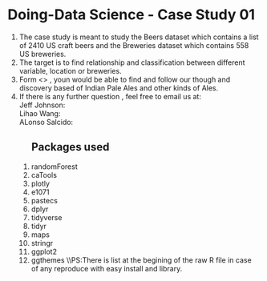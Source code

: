 # Doing-Data Science - Case Study 01
 <ol>
<li>The case study is meant to study the Beers dataset which contains a list of 2410 US craft beers and the Breweries dataset which contains 558 US breweries. 
<li>The target is to find relationship and classification between different variable, location or breweries.
<li>Form  <> , youn would be able to find and follow our though and discovery based of Indian Pale Ales and other kinds of Ales.
<li>If there is any further question , feel free to email us at:  
<Br/>Jeff Johnson:  
<Br/>Lihao Wang:  
<Br/>ALonso Salcido:  
<ol>

 
Packages used
------------
<li>randomForest
<li>caTools
 <li>plotly
  <li>e1071
   <li>pastecs
    <li>dplyr
     <li>tidyverse
      <li>tidyr
       <li>maps
        <li>stringr
         <li>ggplot2
          <li>ggthemes<bi>   
           \\PS:There is list at the begining of the raw R file in case of any reproduce with easy install and library.
